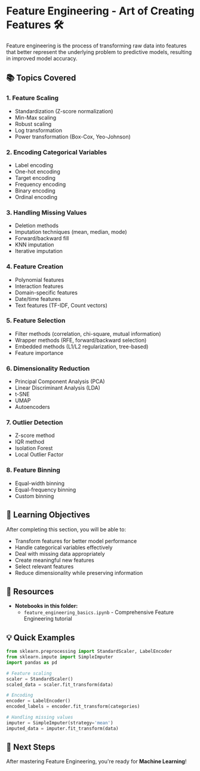 # Feature Engineering - Art of Creating Features 🛠️

Feature engineering is the process of transforming raw data into features that better represent the underlying problem to predictive models, resulting in improved model accuracy.

## 📚 Topics Covered

### 1. Feature Scaling
- Standardization (Z-score normalization)
- Min-Max scaling
- Robust scaling
- Log transformation
- Power transformation (Box-Cox, Yeo-Johnson)

### 2. Encoding Categorical Variables
- Label encoding
- One-hot encoding
- Target encoding
- Frequency encoding
- Binary encoding
- Ordinal encoding

### 3. Handling Missing Values
- Deletion methods
- Imputation techniques (mean, median, mode)
- Forward/backward fill
- KNN imputation
- Iterative imputation

### 4. Feature Creation
- Polynomial features
- Interaction features
- Domain-specific features
- Date/time features
- Text features (TF-IDF, Count vectors)

### 5. Feature Selection
- Filter methods (correlation, chi-square, mutual information)
- Wrapper methods (RFE, forward/backward selection)
- Embedded methods (L1/L2 regularization, tree-based)
- Feature importance

### 6. Dimensionality Reduction
- Principal Component Analysis (PCA)
- Linear Discriminant Analysis (LDA)
- t-SNE
- UMAP
- Autoencoders

### 7. Outlier Detection
- Z-score method
- IQR method
- Isolation Forest
- Local Outlier Factor

### 8. Feature Binning
- Equal-width binning
- Equal-frequency binning
- Custom binning

## 🎯 Learning Objectives

After completing this section, you will be able to:
- Transform features for better model performance
- Handle categorical variables effectively
- Deal with missing data appropriately
- Create meaningful new features
- Select relevant features
- Reduce dimensionality while preserving information

## 📖 Resources

- **Notebooks in this folder:**
  - `feature_engineering_basics.ipynb` - Comprehensive Feature Engineering tutorial

## 💡 Quick Examples

```python
from sklearn.preprocessing import StandardScaler, LabelEncoder
from sklearn.impute import SimpleImputer
import pandas as pd

# Feature scaling
scaler = StandardScaler()
scaled_data = scaler.fit_transform(data)

# Encoding
encoder = LabelEncoder()
encoded_labels = encoder.fit_transform(categories)

# Handling missing values
imputer = SimpleImputer(strategy='mean')
imputed_data = imputer.fit_transform(data)
```

## 🔗 Next Steps

After mastering Feature Engineering, you're ready for **Machine Learning**!
